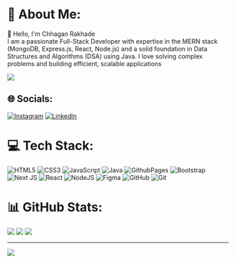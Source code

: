 # 💫 About Me:
👋 Hello, I'm Chhagan Rakhade<br>I am a passionate Full-Stack Developer with expertise in the MERN stack (MongoDB, Express.js, React, Node.js) and a solid foundation in Data Structures and Algorithms (DSA) using Java. I love solving complex problems and building efficient, scalable applications

[![](https://visitcount.itsvg.in/api?id=chhagan123&icon=0&color=0)](https://visitcount.itsvg.in)


## 🌐 Socials:
[![Instagram](https://img.shields.io/badge/Instagram-%23E4405F.svg?logo=Instagram&logoColor=white)](https://instagram.com/__rushabh_04) [![LinkedIn](https://img.shields.io/badge/LinkedIn-%230077B5.svg?logo=linkedin&logoColor=white)](https://linkedin.com/in/https://www.linkedin.com/in/rushabh-rakhade-893836246?utm_source=share&utm_campaign=share_via&utm_content=profile&utm_medium=android_app) 


# 💻 Tech Stack:
![HTML5](https://img.shields.io/badge/html5-%23E34F26.svg?style=for-the-badge&logo=html5&logoColor=white) ![CSS3](https://img.shields.io/badge/css3-%231572B6.svg?style=for-the-badge&logo=css3&logoColor=white) ![JavaScript](https://img.shields.io/badge/javascript-%23323330.svg?style=for-the-badge&logo=javascript&logoColor=%23F7DF1E) ![Java](https://img.shields.io/badge/java-%23ED8B00.svg?style=for-the-badge&logo=openjdk&logoColor=white) ![GithubPages](https://img.shields.io/badge/github%20pages-121013?style=for-the-badge&logo=github&logoColor=white) ![Bootstrap](https://img.shields.io/badge/bootstrap-%238511FA.svg?style=for-the-badge&logo=bootstrap&logoColor=white) ![Next JS](https://img.shields.io/badge/Next-black?style=for-the-badge&logo=next.js&logoColor=white) ![React](https://img.shields.io/badge/react-%2320232a.svg?style=for-the-badge&logo=react&logoColor=%2361DAFB) ![NodeJS](https://img.shields.io/badge/node.js-6DA55F?style=for-the-badge&logo=node.js&logoColor=white) ![Figma](https://img.shields.io/badge/figma-%23F24E1E.svg?style=for-the-badge&logo=figma&logoColor=white) ![GitHub](https://img.shields.io/badge/github-%23121011.svg?style=for-the-badge&logo=github&logoColor=white) ![Git](https://img.shields.io/badge/git-%23F05033.svg?style=for-the-badge&logo=git&logoColor=white)
# 📊 GitHub Stats:
![](https://github-readme-stats.vercel.app/api?username=chhagan123&theme=default_repocard&hide_border=false&include_all_commits=true&count_private=true)
![](https://github-readme-streak-stats.herokuapp.com/?user=chhagan123&theme=default_repocard&hide_border=false)
![](https://github-readme-stats.vercel.app/api/top-langs/?username=chhagan123&theme=default_repocard&hide_border=false&include_all_commits=true&count_private=true&layout=compact)

---

![](https://leetcard.jacoblin.cool/chhaganrakhade?ext=heatmap)
<!-- Proudly created with GPRM ( https://gprm.itsvg.in ) -->
